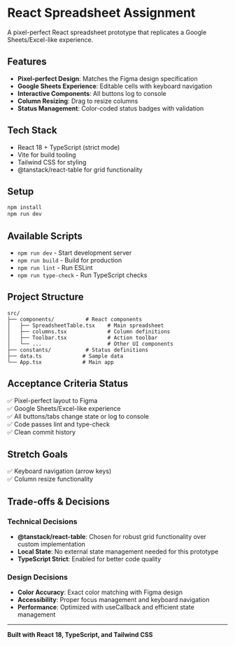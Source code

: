 # React Spreadsheet Assignment

A pixel-perfect React spreadsheet prototype that replicates a Google Sheets/Excel-like experience.

## Features

- **Pixel-perfect Design**: Matches the Figma design specification
- **Google Sheets Experience**: Editable cells with keyboard navigation
- **Interactive Components**: All buttons log to console
- **Column Resizing**: Drag to resize columns
- **Status Management**: Color-coded status badges with validation

## Tech Stack

- React 18 + TypeScript (strict mode)
- Vite for build tooling
- Tailwind CSS for styling
- @tanstack/react-table for grid functionality

## Setup

```bash
npm install
npm run dev
```

## Available Scripts

- `npm run dev` - Start development server
- `npm run build` - Build for production
- `npm run lint` - Run ESLint
- `npm run type-check` - Run TypeScript checks

## Project Structure

```
src/
├── components/          # React components
│   ├── SpreadsheetTable.tsx    # Main spreadsheet
│   ├── columns.tsx             # Column definitions
│   ├── Toolbar.tsx             # Action toolbar
│   └── ...                     # Other UI components
├── constants/           # Status definitions
├── data.ts             # Sample data
└── App.tsx             # Main app
```

## Acceptance Criteria Status

✅ Pixel-perfect layout to Figma  
✅ Google Sheets/Excel-like experience  
✅ All buttons/tabs change state or log to console  
✅ Code passes lint and type-check  
✅ Clean commit history  

## Stretch Goals

✅ Keyboard navigation (arrow keys)  
✅ Column resize functionality  

## Trade-offs & Decisions

### Technical Decisions
- **@tanstack/react-table**: Chosen for robust grid functionality over custom implementation
- **Local State**: No external state management needed for this prototype
- **TypeScript Strict**: Enabled for better code quality

### Design Decisions
- **Color Accuracy**: Exact color matching with Figma design
- **Accessibility**: Proper focus management and keyboard navigation
- **Performance**: Optimized with useCallback and efficient state management

---

**Built with React 18, TypeScript, and Tailwind CSS**

